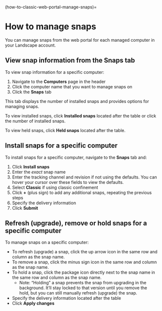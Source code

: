 (how-to-classic-web-portal-manage-snaps)=
# How to manage snaps

You can manage snaps from the web portal for each managed computer in your Landscape account.

## View snap information from the **Snaps** tab

To view snap information for a specific computer:

1. Navigate to the **Computers** page in the header
2. Click the computer name that you want to manage snaps on
3. Click the **Snaps** tab

This tab displays the number of installed snaps and provides options for managing snaps.

To view installed snaps, click **Installed snaps** located after the table or click the number of installed snaps.

To view held snaps, click **Held snaps** located after the table.

## Install snaps for a specific computer

To install snaps for a specific computer, navigate to the **Snaps** tab and:

1. Click **Install snaps**
2. Enter the *exact* snap name
3. Enter the tracking channel and revision if not using the defaults. You can hover your cursor over these fields to view the defaults.
4. Select **Classic** if using classic confinement
5. Click **+** (plus sign) to add any additional snaps, repeating the previous steps
6. Specify the delivery information
7. Click **Submit**

## Refresh (upgrade), remove or hold snaps for a specific computer

To manage snaps on a specific computer:

- To refresh (upgrade) a snap, click the up arrow icon in the same row and column as the snap name.
- To remove a snap, click the minus sign icon in the same row and column as the snap name.
- To hold a snap, click the package icon directly next to the snap name in the same row and column as the snap name.
  - Note: “Holding” a snap prevents the snap from upgrading in the background. It’ll stay locked to that version until you remove the hold, but you can still manually refresh (upgrade) the snap.
- Specify the delivery information located after the table
- Click **Apply changes**

